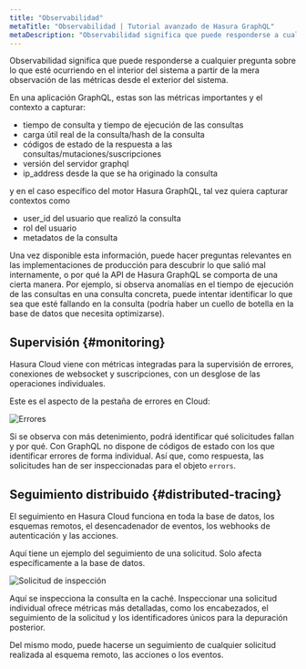 ```yaml
---
title: "Observabilidad"
metaTitle: "Observabilidad | Tutorial avanzado de Hasura GraphQL"
metaDescription: "Observabilidad significa que puede responderse a cualquier pregunta sobre lo que esté ocurriendo en el interior del sistema a partir de la mera observación de las métricas desde el exterior del sistema"
---
```


Observabilidad significa que puede responderse a cualquier pregunta sobre lo que esté ocurriendo en el interior del sistema a partir de la mera observación de las métricas desde el exterior del sistema.

En una aplicación GraphQL, estas son las métricas importantes y el contexto a capturar:

- tiempo de consulta y tiempo de ejecución de las consultas
- carga útil real de la consulta/hash de la consulta
- códigos de estado de la respuesta a las consultas/mutaciones/suscripciones
- versión del servidor graphql
- ip_address desde la que se ha originado la consulta

y en el caso específico del motor Hasura GraphQL, tal vez quiera capturar contextos como

- user_id del usuario que realizó la consulta
- rol del usuario
- metadatos de la consulta

Una vez disponible esta información, puede hacer preguntas relevantes en las implementaciones de producción para descubrir lo que salió mal internamente, o por qué la API de Hasura GraphQL se comporta de una cierta manera. Por ejemplo, si observa anomalías en el tiempo de ejecución de las consultas en una consulta concreta, puede intentar identificar lo que sea que esté fallando en la consulta (podría haber un cuello de botella en la base de datos que necesita optimizarse).

## Supervisión {#monitoring}

Hasura Cloud viene con métricas integradas para la supervisión de errores, conexiones de websocket y suscripciones, con un desglose de las operaciones individuales.

Este es el aspecto de la pestaña de errores en Cloud:

![Errores](https://graphql-engine-cdn.hasura.io/learn-hasura/assets/graphql-hasura-advanced/error-monitoring.png)

Si se observa con más detenimiento, podrá identificar qué solicitudes fallan y por qué. Con GraphQL no dispone de códigos de estado con los que identificar errores de forma individual. Así que, como respuesta, las solicitudes han de ser inspeccionadas para el objeto `errors`.

## Seguimiento distribuido {#distributed-tracing}

El seguimiento en Hasura Cloud funciona en toda la base de datos, los esquemas remotos, el desencadenador de eventos, los webhooks de autenticación y las acciones.

Aquí tiene un ejemplo del seguimiento de una solicitud. Solo afecta específicamente a la base de datos.

![Solicitud de inspección](https://graphql-engine-cdn.hasura.io/learn-hasura/assets/graphql-hasura-advanced/inspect-request.png)

Aquí se inspecciona la consulta en la caché. Inspeccionar una solicitud individual ofrece métricas más detalladas, como los encabezados, el seguimiento de la solicitud y los identificadores únicos para la depuración posterior.

Del mismo modo, puede hacerse un seguimiento de cualquier solicitud realizada al esquema remoto, las acciones o los eventos.
